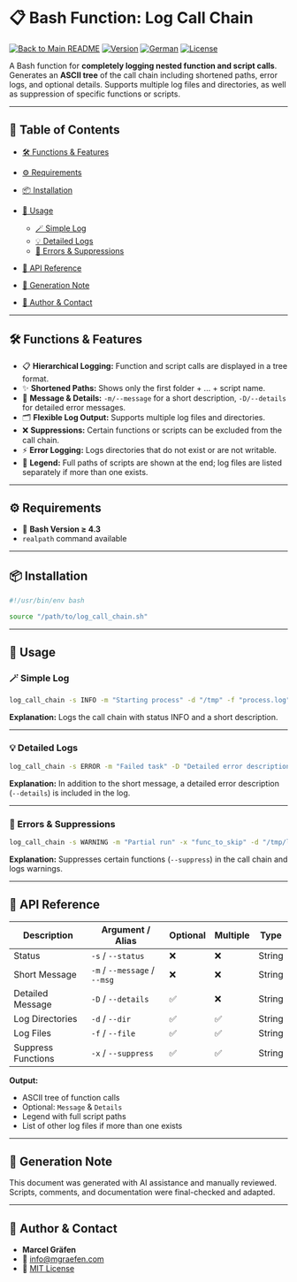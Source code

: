 # 📋 Bash Function: Log Call Chain

[![Back to Main README](https://img.shields.io/badge/Main-README-blue?style=flat\&logo=github)](https://github.com/Marcel-Graefen/Bash-Function-Collection/blob/main/README.md)
[![Version](https://img.shields.io/badge/version-0.0.0_beta.01-blue.svg)](#)
[![German](https://img.shields.io/badge/Language-German-blue)](./README.de.md)
[![License](https://img.shields.io/badge/license-MIT-lightgrey.svg)](https://opensource.org/licenses/MIT)

A Bash function for **completely logging nested function and script calls**.
Generates an **ASCII tree** of the call chain including shortened paths, error logs, and optional details. Supports multiple log files and directories, as well as suppression of specific functions or scripts.

---

## 🚀 Table of Contents

* [🛠️ Functions & Features](#-functions--features)
* [⚙️ Requirements](#-requirements)
* [📦 Installation](#-installation)
* [📝 Usage](#-usage)

  * [🪄 Simple Log](#-simple-log)
  * [💡 Detailed Logs](#-detailed-logs)
  * [📛 Errors & Suppressions](#-errors--suppressions)
* [📌 API Reference](#-api-reference)
* [🤖 Generation Note](#-generation-note)
* [👤 Author & Contact](#-author--contact)

---

## 🛠️ Functions & Features

* 📋 **Hierarchical Logging:** Function and script calls are displayed in a tree format.
* ✨ **Shortened Paths:** Shows only the first folder + ... + script name.
* 💬 **Message & Details:** `-m/--message` for a short description, `-D/--details` for detailed error messages.
* 🗂️ **Flexible Log Output:** Supports multiple log files and directories.
* ❌ **Suppressions:** Certain functions or scripts can be excluded from the call chain.
* ⚡ **Error Logging:** Logs directories that do not exist or are not writable.
* 📝 **Legend:** Full paths of scripts are shown at the end; log files are listed separately if more than one exists.

---

## ⚙️ Requirements

* 🐚 **Bash Version ≥ 4.3**
* `realpath` command available

---

## 📦 Installation

```bash
#!/usr/bin/env bash

source "/path/to/log_call_chain.sh"
```

---

## 📝 Usage

### 🪄 Simple Log

```bash
log_call_chain -s INFO -m "Starting process" -d "/tmp" -f "process.log"
```

**Explanation:**
Logs the call chain with status INFO and a short description.

---

### 💡 Detailed Logs

```bash
log_call_chain -s ERROR -m "Failed task" -D "Detailed error description with stack trace" -d "/tmp/logs" -f "error.log"
```

**Explanation:**
In addition to the short message, a detailed error description (`--details`) is included in the log.

---

### 📛 Errors & Suppressions

```bash
log_call_chain -s WARNING -m "Partial run" -x "func_to_skip" -d "/tmp/logs" -f "partial.log"
```

**Explanation:**
Suppresses certain functions (`--suppress`) in the call chain and logs warnings.

---

## 📌 API Reference

| Description        | Argument / Alias             | Optional | Multiple | Type   |
| ------------------ | ---------------------------- | -------- | -------- | ------ |
| Status             | `-s` / `--status`            | ❌        | ❌        | String |
| Short Message      | `-m` / `--message` / `--msg` | ❌        | ❌        | String |
| Detailed Message   | `-D` / `--details`           | ✅        | ❌        | String |
| Log Directories    | `-d` / `--dir`               | ✅        | ✅        | String |
| Log Files          | `-f` / `--file`              | ✅        | ✅        | String |
| Suppress Functions | `-x` / `--suppress`          | ✅        | ✅        | String |

**Output:**

* ASCII tree of function calls
* Optional: `Message` & `Details`
* Legend with full script paths
* List of other log files if more than one exists

---

## 🤖 Generation Note

This document was generated with AI assistance and manually reviewed.
Scripts, comments, and documentation were final-checked and adapted.

---

## 👤 Author & Contact

* **Marcel Gräfen**
* 📧 [info@mgraefen.com](mailto:info@mgraefen.com)
* 📄 [MIT License](LICENSE)
